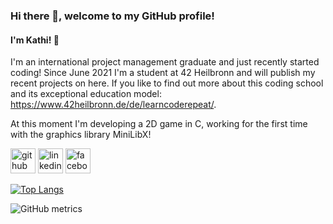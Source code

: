 ### Hi there 👋, welcome to my GitHub profile!
#### I'm Kathi! 🤗
I'm an international project management graduate and just recently started coding! Since June 2021 I'm a student at 42 Heilbronn and will publish my recent projects on here. If you like to find out more about this coding school and its exceptional education model: https://www.42heilbronn.de/de/learncoderepeat/.

At this moment I'm developing a 2D game in C, working for the first time with the graphics library MiniLibX!

[<img src='https://cdn.jsdelivr.net/npm/simple-icons@3.0.1/icons/github.svg' alt='github' height='40'>](https://github.com/KHammerschmidt)  [<img src='https://cdn.jsdelivr.net/npm/simple-icons@3.0.1/icons/linkedin.svg' alt='linkedin' height='40'>](https://www.linkedin.com/in/https://www.linkedin.com/public-profile/settings?trk=d_flagship3_profile_self_view_public_profile&lipi=urn%3Ali%3Apage%3Ad_flagship3_profile_self_edit_top_card%3BGn32CkcCSBiMGK87cXtZKA%3D%3D/)  [<img src='https://cdn.jsdelivr.net/npm/simple-icons@3.0.1/icons/facebook.svg' alt='facebook' height='40'>](https://www.facebook.com/katharina.hammerschmidt.5)  

[![Top Langs](https://github-readme-stats.vercel.app/api/top-langs/?username=KHammerschmidt)](https://github.com/anuraghazra/github-readme-stats)

![GitHub metrics](https://metrics.lecoq.io/KHammerschmidt)  
